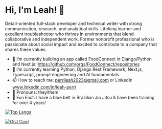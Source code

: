# Hi, I'm Leah! 👋

Detail-oriented full-stack developer and technical writer with strong communication, research, and analytical skills. Lifelong learner and excellent troubleshooter who thrives in environments that blend collaborative and independent work. Former nonprofit professional who is passionate about social impact and excited to contribute to a company that shares these values.

- 🔭 I’m currently building an app called FoodConnect in Django/Python and Next.js: https://github.com/orgs/FoodConnect/repositories
- 🌱 I’m currently learning Python, Django Rest Framework, Next.js, Typescript, prompt engineering and AI fundamentals
- 📫 How to reach me: perrileah2023@gmail.com or LinkedIn www.linkedin.com/in/leah-perri
- 💚 Pronouns: they/them
- 🥋 Fun Fact: I have a blue belt in Brazilian Jiu Jitsu & have been training for over 4 years!
  
[![Top Langs](https://github-readme-stats.vercel.app/api/top-langs/?username=perrileah&layout=donut-vertical&size_weight=1&count_weight=0&langs_count=6)](https://github.com/perrileah/github-readme-stats) 

[![Gist Card](https://github-readme-stats.vercel.app/api/gist?id=32a378ca7f939128a8abd827b75c2083&show_owner=true)](https://gist.github.com/perrileah/32a378ca7f939128a8abd827b75c2083) 
